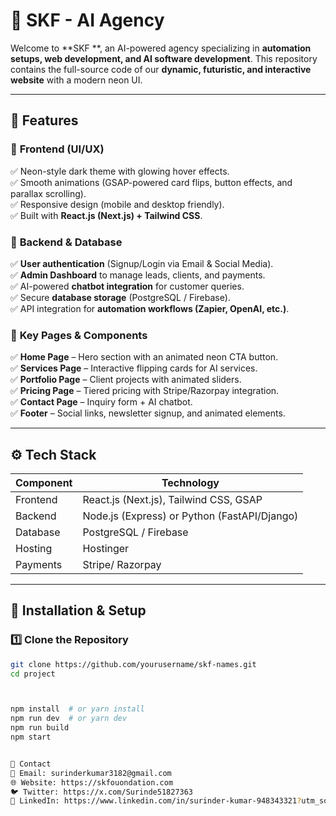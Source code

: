 # 🚀 SKF  - AI Agency

Welcome to **SKF **, an AI-powered agency specializing in **automation setups, web development, and AI software development**. This repository contains the full-source code of our **dynamic, futuristic, and interactive website** with a modern neon UI.  

---

## 🌟 Features  

### 🔹 **Frontend (UI/UX)**  
✅ Neon-style dark theme with glowing hover effects.  
✅ Smooth animations (GSAP-powered card flips, button effects, and parallax scrolling).  
✅ Responsive design (mobile and desktop friendly).  
✅ Built with **React.js (Next.js) + Tailwind CSS**.  

### 🔹 **Backend & Database**  
✅ **User authentication** (Signup/Login via Email & Social Media).  
✅ **Admin Dashboard** to manage leads, clients, and payments.  
✅ AI-powered **chatbot integration** for customer queries.  
✅ Secure **database storage** (PostgreSQL / Firebase).  
✅ API integration for **automation workflows (Zapier, OpenAI, etc.)**.  

### 🔹 **Key Pages & Components**  
✅ **Home Page** – Hero section with an animated neon CTA button.  
✅ **Services Page** – Interactive flipping cards for AI services.  
✅ **Portfolio Page** – Client projects with animated sliders.  
✅ **Pricing Page** – Tiered pricing with Stripe/Razorpay integration.  
✅ **Contact Page** – Inquiry form + AI chatbot.  
✅ **Footer** – Social links, newsletter signup, and animated elements.  

---

## ⚙️ Tech Stack  

| **Component** | **Technology** |
|--------------|----------------|
| Frontend | React.js (Next.js), Tailwind CSS, GSAP |
| Backend | Node.js (Express) or Python (FastAPI/Django) |
| Database | PostgreSQL / Firebase |
| Hosting | Hostinger |
| Payments | Stripe/ Razorpay |

---

## 📌 Installation & Setup  

### 1️⃣ Clone the Repository  
```sh
git clone https://github.com/yourusername/skf-names.git
cd project



npm install  # or yarn install
npm run dev  # or yarn dev
npm run build
npm start


📧 Contact
📩 Email: surinderkumar3182@gmail.com
🌐 Website: https://skfouondation.com
🐦 Twitter: https://x.com/Surinde51827363
🔗 LinkedIn: https://www.linkedin.com/in/surinder-kumar-948343321?utm_source=share&utm_campaign=share_via&utm_content=profile&utm_medium=android_app
